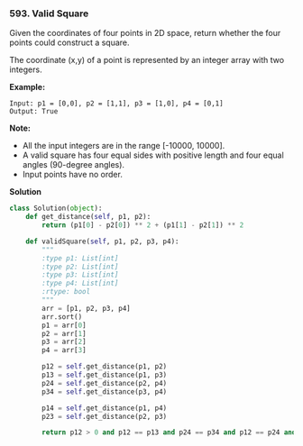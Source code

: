 ### 593. Valid Square

Given the coordinates of four points in 2D space, return whether the four points could construct a square.

The coordinate (x,y) of a point is represented by an integer array with two integers.

**Example:**
```
Input: p1 = [0,0], p2 = [1,1], p3 = [1,0], p4 = [0,1]
Output: True
```

**Note:**
- All the input integers are in the range [-10000, 10000].
- A valid square has four equal sides with positive length and four equal angles (90-degree angles).
- Input points have no order.

**Solution**
```Python
class Solution(object):
    def get_distance(self, p1, p2):
        return (p1[0] - p2[0]) ** 2 + (p1[1] - p2[1]) ** 2

    def validSquare(self, p1, p2, p3, p4):
        """
        :type p1: List[int]
        :type p2: List[int]
        :type p3: List[int]
        :type p4: List[int]
        :rtype: bool
        """
        arr = [p1, p2, p3, p4]
        arr.sort()
        p1 = arr[0]
        p2 = arr[1]
        p3 = arr[2]
        p4 = arr[3]

        p12 = self.get_distance(p1, p2)
        p13 = self.get_distance(p1, p3)
        p24 = self.get_distance(p2, p4)
        p34 = self.get_distance(p3, p4)

        p14 = self.get_distance(p1, p4)
        p23 = self.get_distance(p2, p3)

        return p12 > 0 and p12 == p13 and p24 == p34 and p12 == p24 and p14 == p23
```